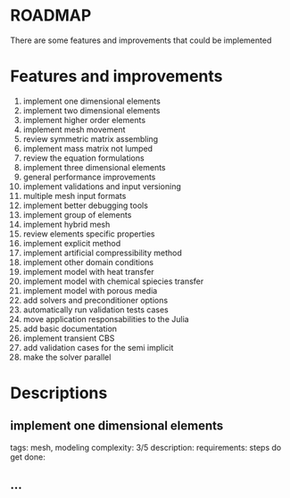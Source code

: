 # ROADMAP
There are some features and improvements that could be implemented

# Features and improvements
1. implement one dimensional elements
2. implement two dimensional elements
3. implement higher order elements
4. implement mesh movement
5. review symmetric matrix assembling
6. implement mass matrix not lumped
7. review the equation formulations
8. implement three dimensional elements
9. general performance improvements
10. implement validations and input versioning
11. multiple mesh input formats
12. implement better debugging tools
13. implement group of elements
14. implement hybrid mesh
15. review elements specific properties
16. implement explicit method
17. implement artificial compressibility method
18. implement other domain conditions
19. implement model with heat transfer
20. implement model with chemical spiecies transfer
21. implement model with porous media 
22. add solvers and preconditioner options
23. automatically run validation tests cases
24. move application responsabilities to the Julia
25. add basic documentation
26. implement transient CBS 
27. add validation cases for the semi implicit
28. make the solver parallel

# Descriptions
## implement one dimensional elements
tags: mesh, modeling
complexity: 3/5
description:
requirements:
steps do get done:

## ...